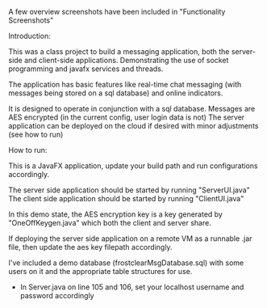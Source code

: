 A few overview screenshots have been included in "Functionality Screenshots"

Introduction:

This was a class project to build a messaging application, both the server-side and client-side applications. Demonstrating the use of socket programming and javafx services and threads.

The application has basic features like real-time chat messaging (with messages being stored on a sql database) and online indicators.

It is designed to operate in conjunction with a sql database. Messages are AES encrypted (in the current config, user login data is not) The server application can be deployed on the cloud if desired with minor adjustments (see how to run)

How to run:

This is a JavaFX application, update your build path and run configurations accordingly.

The server side application should be started by running "ServerUI.java" The client side application should be started by running "ClientUI.java"

In this demo state, the AES encryption key is a key generated by "OneOffKeygen.java" which both the client and server share.

If deploying the server side application on a remote VM as a runnable .jar file, then update the aes key filepath accordingly.

I've included a demo database (frostclearMsgDatabase.sql) with some users on it and the appropriate table structures for use. 
- In Server.java on line 105 and 106, set your localhost username and password accordingly
